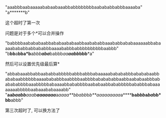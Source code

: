"aaabbbaabaaaaababaabaaabbabbbbbbbbaabababbabbbaaaaba"
"a*******b"

这个超时了第一次

问题是对于多个*可以合并操作

"babbbbaabababaabbababaababaabbaabababbaaababbababaaaaaabbabaaaabababbabbababbbaaaababbbabbbbbbbbbbaabbb"
"b**bb**a**bba*b**a*bbb**aba***babbb*aa****aabb*bbb***a"

然后可以设置优先级最后算*

"abbabaaabbabbaababbabbbbbabbbabbbabaaaaababababbbabababaabbababaabbbbbbaaaabababbbaabbbbaabbbbababababbaabbaababaabbbababababbbbaaabbbbbabaaaabbababbbbaababaabbababbbbbababbbabaaaaaaaabbbbbaabaaababaaaabb"
"**aa*****ba*a*bb**aa*ab****a*aaaaaa***a*aaaa**bbabb*b*b**aaaaaaaaa*a********ba*bbb***a*ba*bb*bb**a*b*bb"

第三次超时了, 可以换方法了
